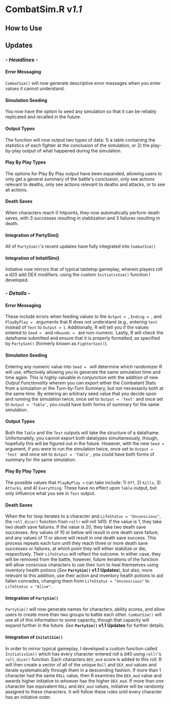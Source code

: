 # **CombatSim.R** v*1.1*

## How to Use


## Updates
### - *Headlines* -

#### Error Messaging
```CombatSim()``` will now generate descriptive error messages when you enter values it cannot understand. 

#### Simulation Seeding 
You now have the option to seed any simulation so that it can be reliably replicated and recalled in the future.    

#### Output Types
The function will now output two types of data: 1) a table containing the statistics of each fighter at the conclusion of the simulation, or 2) the play-by-play output of what happened during the simulation. 

#### Play By Play Types
The options for Play By Play output have been expanded, allowing users to only get a general summary of the battle's conclusion, only see actions relevant to deaths, only see actions relevant to deaths and attacks, or to see all actions.

#### Death Saves
When characters reach 0 hitpoints, they now automatically perform death saves, with 3 successes resulting in stablization and 3 failures resulting in death. 

#### Integration of PartySim()
All of ```PartySim()```'s recent updates have fully integrated into ```CombatSim()```

#### Integration of InitatiSim()
Initiative now mirrors that of typical tabletop gameplay, wherein players roll a d20 add DEX modifiers. using the custom ```InitiativSim()``` function I developed.

### - *Details* -

#### Error Messaging
These include errors when feeding values to the ```Output = ```, ```Ending = ```, and ```PlayByPlay = ``` arguments that R does not understand (e.g., entering ```text``` instead of ```Text``` to ```Output = ```). Additionally, R will tell you if the values entered to ```Seed = ``` and ```nRounds = ``` are non-numeric. Lastly, R will check the dataframe submitted and ensure that it is properly formatted, as specified by ```PartySim()``` (formerly known as ```FighterSim()```).

#### Simulation Seeding 
Entering any numeric value into ```Seed = ``` will determine which randomizer R will use, effectively allowing you to generate the same simulation time and time again. This is highly valuable in conjunction with the addition of new *Output Functionality* wherein you can export either the Combatant Stats from a simulation or the Turn-by-Turn Summary, but not necessarily both at the same time. By entering an arbitrary seed value that you decide upon and running the simulation twice, once set to ```Output = 'Text'``` and once set to ```Output = 'Table'```, you could have both forms of summary for the same simulation. 

#### Output Types
Both the ```Table``` and the ```Text``` outputs will take the structure of a dataframe. Unfortunately, you cannot export both datatypes simultaneously, though, hopefully this will be figured out in the future. However, with the new ```Seed = ``` argument, if you were to run the simulation twice, once set to ```Output = 'Text'``` and once set to ```Output = 'Table'```, you could have both forms of summary for the same simulation.

#### Play By Play Types
The possible values that ``` PlayByPlay = ``` can take include: 1) ```Off```, 2) ```Kills```, 3) ```Attacks```, and 4) ```Everything```. These have no effect upon ```Table``` output, but only influence what you see in ```Text``` output. 

#### Death Saves
When the for loop iterates to a character and ```LifeStatus = "Unconscious"```, the ```roll_dice()``` function from ```rollr``` will roll 1d10. If the value is 1, they take two death save failures. If the value is 20, they take two death save successes. Any values of 10 or below will result in one death save failure, and any values of 11 or above will result in one death save success. This process repeats each turn until they reach three or more death save successes or failures, at which point they will either stabilize or die, respectively. Their ```LifeStatus``` will reflect the outcome. In either case, they will be removed from the battle, however, future iterations of the function will allow conscious characters to use their turn to heal themselves using inventory health potions (*See* **```PartySim()``` v1.1 Updates**), but also, more relevant to this addition, use their action and inventory health potions to aid fallen comrades, changing them from ```LifeStatus = "Unconscious"``` to ```LifeStatus = "Alive"```. 

#### Integration of ```PartySim()```
```PartySim()``` will now generate names for characters, ability scores, and allow users to create more than two groups to battle each other. ```CombatSim()``` will use all of this information to some capacity, though that capacity will expand further in the future. *See* **```PartySim()``` v1.1 Updates** for further details.

#### Integration of ```InitatiSim()```
In order to mirror typical gameplay, I developed a custom function called ```InitiativSim()``` which has every character entered roll a d40 using ```rollr```'s ```roll_dice()``` function. Each characters ```DEX_mod``` score is added to this roll. R will then create a vector of all of the unique ```Roll``` and ```DEX_mod``` values and iterate systematically through them in a descending fashion. If more than 1 character had the same ```ROLL``` value, then R examines the ```DEX_mod``` value and awards higher initiative to whoever has the higher ```DEX_mod```. If more than one character has equivalent ```ROLL``` and ```DEX_mod``` values, initiative will be randomly assigned to these characters. It will follow these rules until every character has an initiative order.  
